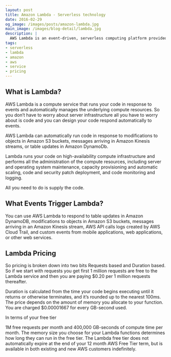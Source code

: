 ```yaml
---
layout: post
title: Amazon Lambda - Serverless technology
date: 2016-02-29
og_image: /images/posts/amazon-lambda.jpg
main_image: /images/blog-detail/lambda.jpg
description: |
  AWS Lambda is an event-driven, serverless computing platform provided by Amazon as a part of the Amazon Web Services.
tags:
- serverless
- lambda
- amazon
- aws
- service
- pricing
---
```

## What is Lambda?

AWS Lambda is a compute service that runs your code in response to events and automatically manages the underlying compute resources. So you don’t have to worry about server infrastructure all you have to worry about is code and you can design your code respond automatically to events.
<!--more-->
AWS Lambda can automatically run code in response to modifications to objects in Amazon S3 buckets, messages arriving in Amazon Kinesis streams, or table updates in Amazon DynamoDb.

Lambda runs your code on high-availability compute infrastructure and performs all the administration of the compute resources, including server and operating system maintenance, capacity provisioning and automatic scaling, code and security patch deployment, and code monitoring and logging.

All you need to do is supply the code.

## What Events Trigger Lambda?

You can use AWS Lambda to respond to table updates in Amazon DynamoDB, modifications to objects in Amazon S3 buckets, messages arriving in an Amazon Kinesis stream, AWS API calls logs created by AWS Cloud Trail, and custom events from mobile applications, web applications, or other web services.

## Lambda Pricing

So pricing is broken down into two bits Requests based and Duration based. So if we start with requests you get first 1 million requests are free to the Lambda service and then you are paying $0.20 per 1 million requests thereafter.

Duration is calculated from the time your code begins executing until it returns or otherwise terminates, and it’s rounded up to the nearest 100ms. The price depends on the amount of memory you allocate to your function. You are charged $0.00001667 for every GB-second used.

In terms of your free tier

1M free requests per month and 400,000 GB-seconds of compute time per month. The memory size you choose for your Lambda functions determines how long they can run in the free tier. The Lambda free tier does not automatically expire at the end of your 12 month AWS Free Tier term, but is available in both existing and new AWS customers indefinitely.


